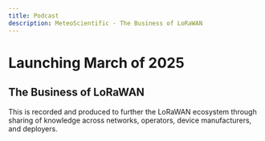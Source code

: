 ```yaml
---
title: Podcast
description: MeteoScientific - The Business of LoRaWAN
---
```


# Launching March of 2025

## The Business of LoRaWAN

This is recorded and produced to further the LoRaWAN ecosystem through sharing of knowledge across networks, operators, device manufacturers, and deployers.